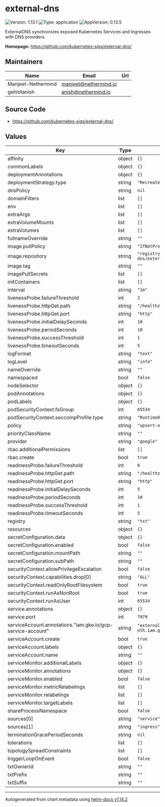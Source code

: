 # external-dns

![Version: 1.13.1](https://img.shields.io/badge/Version-1.13.1-informational?style=flat-square) ![Type: application](https://img.shields.io/badge/Type-application-informational?style=flat-square) ![AppVersion: 0.13.5](https://img.shields.io/badge/AppVersion-0.13.5-informational?style=flat-square)

ExternalDNS synchronizes exposed Kubernetes Services and Ingresses with DNS providers.

**Homepage:** <https://github.com/kubernetes-sigs/external-dns/>

## Maintainers

| Name | Email | Url |
| ---- | ------ | --- |
| Manjeet-Nethermind | <manjeet@nethermind.io> |  |
| gehlotanish | <anish@nethermind.io> |  |

## Source Code

* <https://github.com/kubernetes-sigs/external-dns/>

## Values

| Key | Type | Default | Description |
|-----|------|---------|-------------|
| affinity | object | `{}` |  |
| commonLabels | object | `{}` |  |
| deploymentAnnotations | object | `{}` |  |
| deploymentStrategy.type | string | `"Recreate"` |  |
| dnsPolicy | string | `nil` |  |
| domainFilters | list | `[]` |  |
| env | list | `[]` |  |
| extraArgs | list | `[]` |  |
| extraVolumeMounts | list | `[]` |  |
| extraVolumes | list | `[]` |  |
| fullnameOverride | string | `""` |  |
| image.pullPolicy | string | `"IfNotPresent"` |  |
| image.repository | string | `"registry.k8s.io/external-dns/external-dns"` |  |
| image.tag | string | `""` |  |
| imagePullSecrets | list | `[]` |  |
| initContainers | list | `[]` |  |
| interval | string | `"1m"` |  |
| livenessProbe.failureThreshold | int | `2` |  |
| livenessProbe.httpGet.path | string | `"/healthz"` |  |
| livenessProbe.httpGet.port | string | `"http"` |  |
| livenessProbe.initialDelaySeconds | int | `10` |  |
| livenessProbe.periodSeconds | int | `10` |  |
| livenessProbe.successThreshold | int | `1` |  |
| livenessProbe.timeoutSeconds | int | `5` |  |
| logFormat | string | `"text"` |  |
| logLevel | string | `"info"` |  |
| nameOverride | string | `""` |  |
| namespaced | bool | `false` |  |
| nodeSelector | object | `{}` |  |
| podAnnotations | object | `{}` |  |
| podLabels | object | `{}` |  |
| podSecurityContext.fsGroup | int | `65534` |  |
| podSecurityContext.seccompProfile.type | string | `"RuntimeDefault"` |  |
| policy | string | `"upsert-only"` |  |
| priorityClassName | string | `""` |  |
| provider | string | `"google"` |  |
| rbac.additionalPermissions | list | `[]` |  |
| rbac.create | bool | `true` |  |
| readinessProbe.failureThreshold | int | `6` |  |
| readinessProbe.httpGet.path | string | `"/healthz"` |  |
| readinessProbe.httpGet.port | string | `"http"` |  |
| readinessProbe.initialDelaySeconds | int | `5` |  |
| readinessProbe.periodSeconds | int | `10` |  |
| readinessProbe.successThreshold | int | `1` |  |
| readinessProbe.timeoutSeconds | int | `5` |  |
| registry | string | `"txt"` |  |
| resources | object | `{}` |  |
| secretConfiguration.data | object | `{}` |  |
| secretConfiguration.enabled | bool | `false` |  |
| secretConfiguration.mountPath | string | `""` |  |
| secretConfiguration.subPath | string | `""` |  |
| securityContext.allowPrivilegeEscalation | bool | `false` |  |
| securityContext.capabilities.drop[0] | string | `"ALL"` |  |
| securityContext.readOnlyRootFilesystem | bool | `true` |  |
| securityContext.runAsNonRoot | bool | `true` |  |
| securityContext.runAsUser | int | `65534` |  |
| service.annotations | object | `{}` |  |
| service.port | int | `7979` |  |
| serviceAccount.annotations."iam.gke.io/gcp-service-account" | string | `"external-dns@juno-dev-nth.iam.gserviceaccount.com"` |  |
| serviceAccount.create | bool | `true` |  |
| serviceAccount.labels | object | `{}` |  |
| serviceAccount.name | string | `""` |  |
| serviceMonitor.additionalLabels | object | `{}` |  |
| serviceMonitor.annotations | object | `{}` |  |
| serviceMonitor.enabled | bool | `false` |  |
| serviceMonitor.metricRelabelings | list | `[]` |  |
| serviceMonitor.relabelings | list | `[]` |  |
| serviceMonitor.targetLabels | list | `[]` |  |
| shareProcessNamespace | bool | `false` |  |
| sources[0] | string | `"service"` |  |
| sources[1] | string | `"ingress"` |  |
| terminationGracePeriodSeconds | string | `nil` |  |
| tolerations | list | `[]` |  |
| topologySpreadConstraints | list | `[]` |  |
| triggerLoopOnEvent | bool | `false` |  |
| txtOwnerId | string | `""` |  |
| txtPrefix | string | `""` |  |
| txtSuffix | string | `""` |  |

----------------------------------------------
Autogenerated from chart metadata using [helm-docs v1.14.2](https://github.com/norwoodj/helm-docs/releases/v1.14.2)
